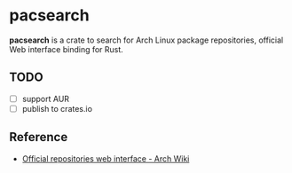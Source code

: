 # pacsearch

**pacsearch** is a crate to search for Arch Linux package repositories, official Web interface binding for Rust.

## TODO

- [ ] support AUR
- [ ] publish to crates.io

## Reference

- [Official repositories web interface - Arch Wiki](https://wiki.archlinux.org/title/Official_repositories_web_interface)
